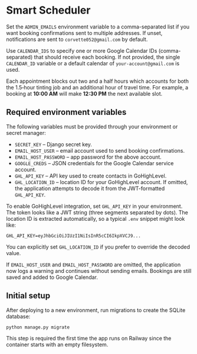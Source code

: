 # Smart Scheduler

Set the `ADMIN_EMAILS` environment variable to a comma-separated list if you want booking confirmations sent to multiple addresses. If unset, notifications are sent to `corvette052@gmail.com` by default.

Use `CALENDAR_IDS` to specify one or more Google Calendar IDs (comma-separated) that should receive each booking. If not provided, the single `CALENDAR_ID` variable or a default calendar of `your-account@gmail.com` is used.

Each appointment blocks out two and a half hours which accounts for both the 1.5‑hour tinting job and an additional hour of travel time. For example, a booking at **10:00 AM** will make **12:30 PM** the next available slot.

## Required environment variables

The following variables must be provided through your environment or secret
manager:

- `SECRET_KEY` – Django secret key.
- `EMAIL_HOST_USER` – email account used to send booking confirmations.
- `EMAIL_HOST_PASSWORD` – app password for the above account.
- `GOOGLE_CREDS` – JSON credentials for the Google Calendar service account.
- `GHL_API_KEY` – API key used to create contacts in GoHighLevel.
- `GHL_LOCATION_ID` – location ID for your GoHighLevel account. If omitted, the application attempts to decode it from the JWT-formatted `GHL_API_KEY`.

To enable GoHighLevel integration, set `GHL_API_KEY` in your environment. The token
looks like a JWT string (three segments separated by dots). The location ID
is extracted automatically, so a typical `.env` snippet might look like:

```env
GHL_API_KEY=eyJhbGciOiJIUzI1NiIsInR5cCI6IkpXVCJ9...
```
You can explicitly set `GHL_LOCATION_ID` if you prefer to override the decoded value.

If `EMAIL_HOST_USER` and `EMAIL_HOST_PASSWORD` are omitted, the application now
logs a warning and continues without sending emails. Bookings are still saved
and added to Google Calendar.

## Initial setup

After deploying to a new environment, run migrations to create the SQLite database:

```bash
python manage.py migrate
```

This step is required the first time the app runs on Railway since the container starts with an empty filesystem.

